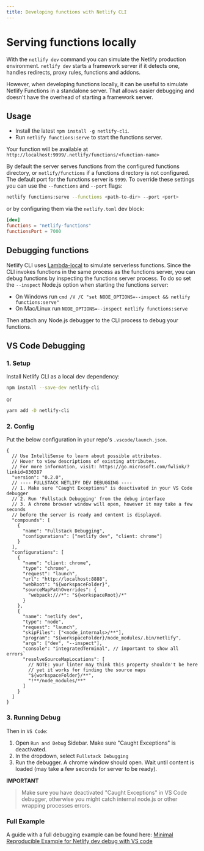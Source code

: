 ```yaml
---
title: Developing functions with Netlify CLI
---
```


# Serving functions locally

With the `netlify dev` command you can simulate the Netlify production environment.
`netlify dev` starts a framework server if it detects one, handles redirects, proxy rules, functions and addons.

However, when developing functions locally, it can be useful to simulate Netlify Functions in a standalone server.
That allows easier debugging and doesn't have the overhead of starting a framework server.

## Usage

- Install the latest `npm install -g netlify-cli`.
- Run `netlify functions:serve` to start the functions server.

Your function will be available at `http://localhost:9999/.netlify/functions/<function-name>`

By default the server serves functions from the configured functions directory, or `netlify/functions` if a functions directory is not configured. The default port for the functions server is `9999`.
To override these settings you can use the `--functions` and `--port` flags:

```sh
netlify functions:serve --functions <path-to-dir> --port <port>
```

or by configuring them via the `netlify.toml` dev block:

```toml
[dev]
functions = "netlify-functions"
functionsPort = 7000
```

## Debugging functions

Netlify CLI uses [Lambda-local](https://github.com/ashiina/lambda-local) to simulate serverless functions.
Since the CLI invokes functions in the same process as the functions server, you can debug functions by inspecting the functions server process.
To do so set the `--inspect` Node.js option when starting the functions server:

- On Windows run `cmd /V /C "set NODE_OPTIONS=--inspect && netlify functions:serve"`
- On Mac/Linux run `NODE_OPTIONS=--inspect netlify functions:serve`

Then attach any Node.js debugger to the CLI process to debug your functions.


## VS Code Debugging

### 1. Setup
Install Netlify CLI as a local dev dependency:
```bash
npm install --save-dev netlify-cli
```
or
```bash
yarn add -D netlify-cli
```

### 2. Config
Put the below configuration in your repo's `.vscode/launch.json`.

```jsonc
{
  // Use IntelliSense to learn about possible attributes.
  // Hover to view descriptions of existing attributes.
  // For more information, visit: https://go.microsoft.com/fwlink/?linkid=830387
  "version": "0.2.0",
  // ---- FULLSTACK NETLIFY DEV DEBUGGING ----
  // 1. Make sure "Caught Exceptions" is deactivated in your VS Code debugger
  // 2. Run 'Fullstack Debugging' from the debug interface
  // 3. A chrome browser window will open, however it may take a few seconds
  // before the server is ready and content is displayed.
  "compounds": [
    {
      "name": "Fullstack Debugging",
      "configurations": ["netlify dev", "client: chrome"]
    }
  ],
  "configurations": [
    {
      "name": "client: chrome",
      "type": "chrome",
      "request": "launch",
      "url": "http://localhost:8888",
      "webRoot": "${workspaceFolder}",
      "sourceMapPathOverrides": {
        "webpack:///*": "${workspaceRoot}/*"
      }
    },
    {
      "name": "netlify dev",
      "type": "node",
      "request": "launch",
      "skipFiles": ["<node_internals>/**"],
      "program": "${workspaceFolder}/node_modules/.bin/netlify",
      "args": ["dev", "--inspect"],
      "console": "integratedTerminal", // important to show all errors`
      "resolveSourceMapLocations": [
        // NOTE: your linter may think this property shouldn't be here
        // yet it works for finding the source maps
        "${workspaceFolder}/**",
        "!**/node_modules/**"
      ]
    }
  ]
}
```

### 3. Running Debug

Then in `VS Code`:
1. Open `Run and Debug` Sidebar. Make sure "Caught Exceptions" is deactivated.
2. In the dropdown, select `Fullstack Debugging`
3. Run the debugger. A chrome window should open. Wait until content is loaded (may take a few seconds for server to be ready).

**IMPORTANT**

> Make sure you have deactivated "Caught Exceptions" in VS Code debugger, otherwise you might catch internal node.js or other wrapping processes errors.

### Full Example
A guide with a full debugging example can be found here: [Minimal Reproducible Example for Netlify dev debug with VS code](https://github.com/MentalGear/netlify-dev_debug_vs-code)
